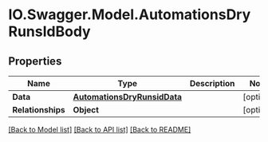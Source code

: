 # IO.Swagger.Model.AutomationsDryRunsIdBody
## Properties

Name | Type | Description | Notes
------------ | ------------- | ------------- | -------------
**Data** | [**AutomationsDryRunsidData**](AutomationsDryRunsidData.md) |  | [optional] 
**Relationships** | **Object** |  | [optional] 

[[Back to Model list]](../README.md#documentation-for-models) [[Back to API list]](../README.md#documentation-for-api-endpoints) [[Back to README]](../README.md)

